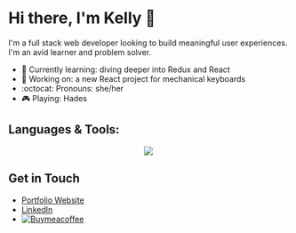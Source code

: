 # Hi there, I'm Kelly 👋

I'm a full stack web developer looking to build meaningful user experiences.  I'm an avid learner and problem solver.

- 🌱 Currently learning: diving deeper into Redux and React
- 🔧 Working on: a new React project for mechanical keyboards
- :octocat: Pronouns: she/her
- 🎮 Playing: Hades

## Languages & Tools:
<p align="center">
  <a href=https://skillicons.dev">
    <img src="https://skillicons.dev/icons?i=html,css,js,express,nodejs,react,mongodb,bootstrap,aws,netlify,npm,github,vscode" />
  </a>
</p>

## Get in Touch
- [Portfolio Website](https://kellys.dev)
- [LinkedIn](https://www.linkedin.com/in/kellysdev/)
- [![Buymeacoffee](https://badgen.net/badge/icon/buymeacoffee?icon=buymeacoffee&label)](https://www.buymeacoffee.com/kellysdev)
